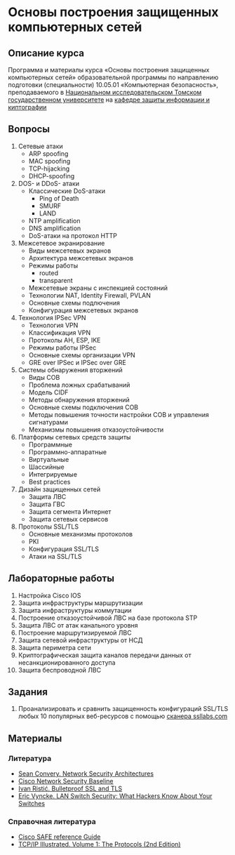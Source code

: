 # Основы построения защищенных компьютерных сетей

## Описание курса

Программа и материалы курса «Основы построения защищенных компьютерных сетей»
образовательной программы по направлению подготовки (специальности)
10.05.01 «Компьютерная безопасность», преподаваемого в [Национальном исследовательском Томском государственном университете](http://www.tsu.ru) на [кафедре защиты информации и киптографии](http://isc.tsu.ru)

## Вопросы

1. Сетевые атаки
    * ARP spoofing
    * MAC spoofing
    * TCP-hijacking
    * DHCP-spoofing
1. DOS- и DDoS- атаки
    * Классические DoS-атаки
      * Ping of Death
      * SMURF
      * LAND
    * NTP amplification
    * DNS amplification
    * DoS-атаки на протокол HTTP
1. Межсетевое экранирование
    * Виды межсетевых экранов
    * Архитектура межсетевых экранов
    * Режимы работы
      * routed
      * transparent
    * Межсетевые экраны с инспекцией состояний
    * Технологии NAT, Identity Firewall, PVLAN
    * Основные схемы подлючения
    * Конфигурация межсетевых экранов
1. Технология IPSec VPN
    * Технология VPN
    * Классификация VPN
    * Протоколы AH, ESP, IKE
    * Режимы работы IPSec
    * Основные схемы организации VPN
    * GRE over IPSec и IPSec over GRE
1. Системы обнаружения вторжений
    * Виды СОВ
    * Проблема ложных срабатываний
    * Модель CIDF 
    * Методы обнаружения вторжений
    * Основные схемы подключения СОВ
    * Методы повышения точности настройки СОВ и управления сигнатурами
    * Механизмы повышения отказоустойчивости
1. Платформы сетевых средств защиты
    * Программные
    * Программно-аппаратные
    * Виртуальные 
    * Шассийные
    * Интегрируемые
    * Best practices
1. Дизайн защищенных сетей
    * Защита ЛВС
    * Защита ГВС
    * Защита сегмента Интернет
    * Защита сетевых сервисов
1. Протоколы SSL/TLS
    * Основные механизмы протоколов
    * PKI
    * Конфигурация SSL/TLS
    * Атаки на SSL/TLS
    
## Лабораторные работы

1. Настройка Cisco IOS
2. Защита инфраструктуры маршрутизации
3. Защита инфраструктуры коммутации
4. Построение отказоустойчивой ЛВС на базе протокола STP
5. Защита ЛВС от атак канального уровня
6. Построение маршрутизируемой ЛВС
7. Защита сетевой инфраструктуры от НСД
8. Защита периметра сети
9. Криптографическая защита каналов передачи данных от несанкционированного доступа
10. Защита беспроводной ЛВС

## Задания
1. Проанализировать и сравнить защищенность конфигураций SSL/TLS любых 10 популярных веб-ресурсов с помощью [сканера ssllabs.com](http://www.ssllabs.com)

## Материалы

### Литература
* [Sean Convery. Network Security Architectures](http://www.amazon.com/Network-Security-Architectures-Networking-Technology/dp/158714297X)
* [Cisco Network Security Baseline](http://www.cisco.com/c/en/us/td/docs/solutions/Enterprise/Security/Baseline_Security/securebasebook.html)
* [Ivan Ristić. Bulletproof SSL and TLS](https://www.feistyduck.com/books/bulletproof-ssl-and-tls/)
* [Eric Vyncke. LAN Switch Security: What Hackers Know About Your Switches](http://www.amazon.com/LAN-Switch-Security-Hackers-Switches/dp/1587052563)

### Справочная литература
* [Cisco SAFE reference Guide](http://www.cisco.com/c/en/us/td/docs/solutions/Enterprise/Security/SAFE_RG/SAFE_rg.html)
* [TCP/IP Illustrated. Volume 1: The Protocols (2nd Edition)](http://www.amazon.com/gp/product/0321336313/)
